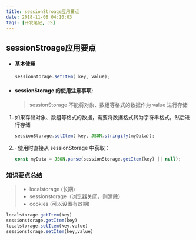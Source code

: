 ```yaml
---
title: sessionStroage应用要点
date: 2018-11-08 04:10:03
tags: [开发笔记, JS]
---
```

## sessionStroage应用要点
* #### 基本使用

  ```js
  sessionStorage.setItem( key, value);
  ```


* #### sessionStorage 的使用注意事项:

  > sessionStorage 不能将对象、数组等格式的数据作为 value 进行存储

1. 如果存储对象、数组等格式的数据，需要将数据格式转为字符串格式，然后进行存储

   ```js
   sessionStorage.setItem( key, JSON.stringify(myData));
   ```

2. · 使用时直接从 sessionStorage 中获取：

   ```js
   const myData = JSON.parse(sessionStorage.getItem(key) || null);
   ```





### 知识要点总结

> - localstorage (长期)
> - sessionstorage（浏览器关闭，则清除）
> - cookies  (可以设置有效期)

```javascript
localstorage.getItem(key)
sessionstorage.getItem(key)
localstorage.setItem(key,value)
sessionstorage.setItem(key,value)
```

